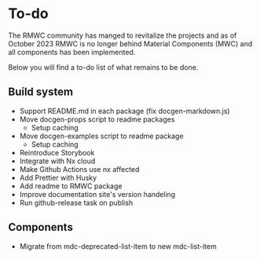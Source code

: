 # To-do

The RMWC community has manged to revitalize the projects and as of October 2023 RMWC is no longer behind Material Components (MWC) and all components has been implemented.

Below you will find a to-do list of what remains to be done.

## Build system

- Support README.md in each package (fix docgen-markdown.js)
- Move docgen-props script to readme packages
  - Setup caching
- Move docgen-examples script to readme package
  - Setup caching
- Reintroduce Storybook
- Integrate with Nx cloud
- Make Github Actions use nx affected
- Add Prettier with Husky
- Add readme to RMWC package
- Improve documentation site's version handeling
- Run github-release task on publish

## Components

- Migrate from mdc-deprecated-list-item to new mdc-list-item
